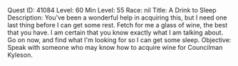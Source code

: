 Quest ID: 41084
Level: 60
Min Level: 55
Race: nil
Title: A Drink to Sleep
Description: You've been a wonderful help in acquiring this, but I need one last thing before I can get some rest. Fetch for me a glass of wine, the best that you have. I am certain that you know exactly what I am talking about. Go on now, and find what I'm looking for so I can get some sleep.
Objective: Speak with someone who may know how to acquire wine for Councilman Kyleson.
